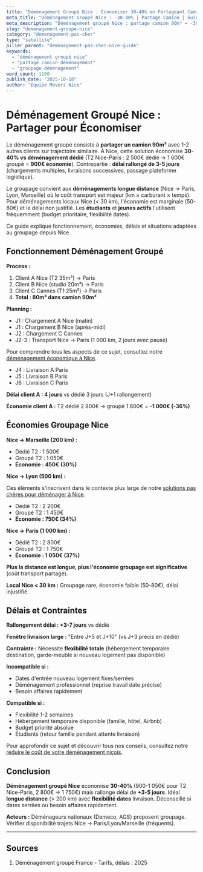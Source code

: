 ```yaml
---
title: "Déménagement Groupé Nice : Économiser 30-40% en Partageant Camion"
meta_title: "Déménagement Groupé Nice : -30-40% | Partage Camion | Guide"
meta_description: "Déménagement groupé Nice : partage camion 90m³ = -30-40% tarif (T2 1000€ → 650€). Délai +3-5j. Longue distance. Économie 350-500€. Guide."
slug: "demenagement-groupe-nice"
category: "demenagement-pas-cher"
type: "satellite"
pilier_parent: "demenagement-pas-cher-nice-guide"
keywords:
  - "déménagement groupé nice"
  - "partage camion déménagement"
  - "groupage déménagement"
word_count: 1100
publish_date: "2025-10-18"
author: "Équipe Moverz Nice"
---
```


# Déménagement Groupé Nice : Partager pour Économiser

Le déménagement groupé consiste à **partager un camion 90m³** avec 1-2 autres clients sur trajectoire similaire. À Nice, cette solution économise **30-40% vs déménagement dédié** (T2 Nice-Paris : 2 500€ dédié → 1 600€ groupé = **900€ économie**). Contrepartie : **délai rallongé de 3-5 jours** (chargements multiples, livraisons successives, passage plateforme logistique).

Le groupage convient aux **déménagements longue distance** (Nice → Paris, Lyon, Marseille) où le coût transport est majeur (km × carburant × temps). Pour déménagements locaux Nice (< 30 km), l'économie est marginale (50-80€) et le délai non justifié. Les **étudiants** et **jeunes actifs** l'utilisent fréquemment (budget prioritaire, flexibilité dates).

Ce guide explique fonctionnement, économies, délais et situations adaptées au groupage depuis Nice.

## Fonctionnement Déménagement Groupé

**Process :**
1. Client A Nice (T2 35m³) → Paris
2. Client B Nice (studio 20m³) → Paris
3. Client C Cannes (T1 25m³) → Paris
4. **Total : 80m³ dans camion 90m³**

**Planning :**
- J1 : Chargement A Nice (matin)
- J1 : Chargement B Nice (après-midi)
- J2 : Chargement C Cannes
- J2-3 : Transport Nice → Paris (1 000 km, 2 jours avec pause)

Pour comprendre tous les aspects de ce sujet, consultez notre [déménagement économique à Nice](/blog/pas-cher/demenagement-pas-cher-nice-guide).

- J4 : Livraison A Paris
- J5 : Livraison B Paris
- J6 : Livraison C Paris

**Délai client A : 4 jours** vs dédié 3 jours (J+1 rallongement)

**Économie client A :** T2 dédié 2 800€ → groupé 1 800€ = **-1 000€ (-36%)**

## Économies Groupage Nice

**Nice → Marseille (200 km) :**
- Dédié T2 : 1 500€
- Groupé T2 : 1 050€
- **Économie : 450€ (30%)**

**Nice → Lyon (500 km) :**

Ces éléments s'inscrivent dans le contexte plus large de notre [solutions pas chères pour déménager à Nice](/blog/pas-cher/demenagement-pas-cher-nice-guide).

- Dédié T2 : 2 200€
- Groupé T2 : 1 450€
- **Économie : 750€ (34%)**

**Nice → Paris (1 000 km) :**
- Dédié T2 : 2 800€
- Groupé T2 : 1 750€
- **Économie : 1 050€ (37%)**

**Plus la distance est longue, plus l'économie groupage est significative** (coût transport partagé).

**Local Nice < 30 km :** Groupage rare, économie faible (50-80€), délai injustifié.

## Délais et Contraintes

**Rallongement délai : +3-7 jours** vs dédié

**Fenêtre livraison large :** "Entre J+5 et J+10" (vs J+3 précis en dédié)

**Contrainte :** Nécessite **flexibilité totale** (hébergement temporaire destination, garde-meuble si nouveau logement pas disponible)

**Incompatible si :**
- Dates d'entrée nouveau logement fixes/serrées
- Déménagement professionnel (reprise travail date précise)
- Besoin affaires rapidement

**Compatible si :**
- Flexibilité 1-2 semaines
- Hébergement temporaire disponible (famille, hôtel, Airbnb)
- Budget priorité absolue
- Étudiants (retour famille pendant attente livraison)


Pour approfondir ce sujet et découvrir tous nos conseils, consultez notre [réduire le coût de votre déménagement niçois](/blog/pas-cher/demenagement-pas-cher-nice-guide).

## Conclusion

**Déménagement groupé Nice** économise **30-40%** (900-1 050€ pour T2 Nice-Paris, 2 800€ → 1 750€) mais rallonge délai de **+3-5 jours**. Idéal **longue distance** (> 200 km) avec **flexibilité dates** livraison. Déconseillé si dates serrées ou besoin affaires rapidement.

**Acteurs :** Déménageurs nationaux (Demeco, AGS) proposent groupage. Vérifier disponibilité trajets Nice → Paris/Lyon/Marseille (fréquents).

---

## Sources

1. Déménagement groupé France - Tarifs, délais : 2025


